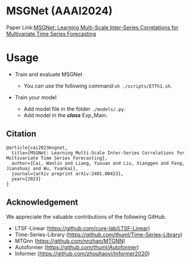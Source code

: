 # MSGNet (AAAI2024)

Paper Link:[MSGNet: Learning Multi-Scale Inter-Series Correlations for Multivariate Time Series Forecasting](https://arxiv.org/abs/2401.00423)

# Usage

- Train and evaluate MSGNet
  - You can use the following command:`sh ./scripts/ETTh1.sh`.

- Train your model
  - Add model file in the folder `./models/.py`.
  - Add model in the ***class*** Exp_Main.

## Citation

```
@article{cai2023msgnet,
  title={MSGNet: Learning Multi-Scale Inter-Series Correlations for Multivariate Time Series Forecasting},
  author={Cai, Wanlin and Liang, Yuxuan and Liu, Xianggen and Feng, Jianshuai and Wu, Yuankai},
  journal={arXiv preprint arXiv:2401.00423},
  year={2023}
}
```

## Acknowledgement
We appreciate the valuable contributions of the following GitHub.

- LTSF-Linear (https://github.com/cure-lab/LTSF-Linear)
- Time-Series-Library (https://github.com/thuml/Time-Series-Library)
- MTGnn (https://github.com/nnzhan/MTGNN)
- Autoformer (https://github.com/thuml/Autoformer)
- Informer (https://github.com/zhouhaoyi/Informer2020)
